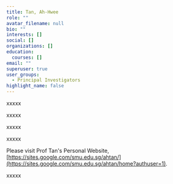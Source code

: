 ```yaml
---
title: Tan, Ah-Hwee
role: ""
avatar_filename: null
bio: ""
interests: []
social: []
organizations: []
education:
  courses: []
email: ""
superuser: true
user_groups:
  - Principal Investigators
highlight_name: false
---
```

xxxxx

xxxxx

xxxxx

xxxxx

Please visit Prof Tan's Personal Website, [https://sites.google.com/smu.edu.sg/ahtan/](https://sites.google.com/smu.edu.sg/ahtan/home?authuser=1). 

xxxxx
